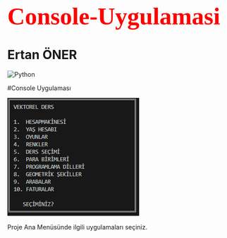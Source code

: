 <h1 style="color:red; font-family:Times New Roman; font-size:55px"> Console-Uygulamasi </h1>

<h1>Ertan ÖNER </h1>

<img src="https://www.python.org/static/img/python-logo.png" alt="Python"/>

#Console Uygulaması

<img src="projeResimleri/anaMenu.png" alt="Alt Menü"/>

<br>

Proje Ana Menüsünde ilgili uygulamaları seçiniz.